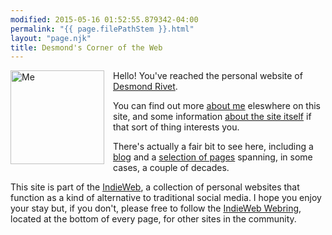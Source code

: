 ```yaml
---
modified: 2015-05-16 01:52:55.879342-04:00
permalink: "{{ page.filePathStem }}.html"
layout: "page.njk"
title: Desmond's Corner of the Web
---
```


<section class="h-card">

<img class="u-photo" src="/static/img/me03.jpg"
     style="float: left; margin-right:1em; margin-bottom: 1em;
            width: 150px; height:150px"
     alt="Me" title="Me"/>
Hello! You've reached the personal website of
<a class="p-name u-url u-uid" href="https://desmondrivet.com">Desmond Rivet</a>.

You can find out more [about me][1] eleswhere on this site, and some information
[about the site itself][2] if that sort of thing interests you.

There's actually a fair bit to see here, including a [blog][3] and a
[selection of pages][4] spanning, in some cases, a couple of decades.

This site is part of the [IndieWeb][5], a collection of personal websites that
function as a kind of alternative to traditional social media.  I hope you enjoy
your stay but, if you don't, please free to follow the [IndieWeb Webring][6],
located at the bottom of every page, for other sites in the community.
</section>

[1]: /aboutme
[2]: /aboutsite
[3]: /posts/
[4]: /oldsite/
[5]: https://indieweb.org/
[6]: https://indieweb.org/indiewebring
